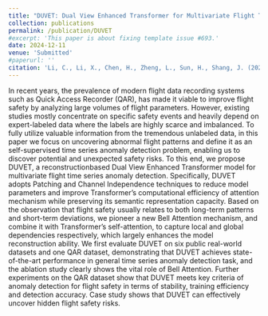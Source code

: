 ```yaml
---
title: "DUVET: Dual View Enhanced Transformer for Multivariate Flight Time series Anomaly Detection"
collection: publications
permalink: /publication/DUVET
#excerpt: 'This paper is about fixing template issue #693.'
date: 2024-12-11
venue: 'Submitted'
#paperurl: ''
citation: 'Li, C., Li, X., Chen, H., Zheng, L., Sun, H., Shang, J. (2024). DUVET: Dual View Enhanced Transformer for MultivariateFlight Time series Anomaly Detection.'
---
```


In recent years, the prevalence of modern flight data recording systems such as Quick Access Recorder (QAR), has made it viable to improve flight safety by analyzing large volumes of flight parameters. However, existing studies mostly concentrate on specific safety events and heavily depend on expert-labeled data where the labels are highly scarce and imbalanced. To fully utilize valuable information from the tremendous unlabeled data, in this paper we focus on uncovering abnormal flight patterns and define it as an self-supervised time series anomaly detection problem, enabling us to discover potential and unexpected safety risks. To this end, we propose DUVET, a reconstructionbased Dual View Enhanced Transformer model for multivariate flight time series anomaly detection. Specifically, DUVET adopts Patching and Channel Independence techniques to reduce model parameters and improve Transformer’s computational efficiency of attention mechanism while preserving its semantic representation capacity. Based on the observation that flight safety usually relates to both long-term patterns and short-term deviations, we pioneer a new Bell Attention mechanism, and combine it with Transformer’s self-attention, to capture local and global dependencies respectively, which largely enhances the model reconstruction ability. We first evaluate DUVET on six public real-world datasets and one QAR dataset, demonstrating that DUVET achieves state-of-the-art performance in general time series anomaly detection task, and the ablation study clearly shows the vital role of Bell Attention. Further experiments on the QAR dataset show that DUVET meets key criteria of anomaly detection for flight safety in terms of stability, training efficiency and detection accuracy. Case study shows that DUVET can effectively uncover hidden flight safety risks.
